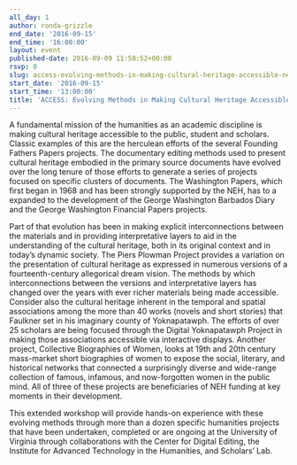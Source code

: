 ```yaml
---
all_day: 1
author: ronda-grizzle
end_date: '2016-09-15'
end_time: '16:00:00'
layout: event
published-date: 2016-09-09 11:50:52+00:00
rsvp: 0
slug: access-evolving-methods-in-making-cultural-heritage-accessible-neh50
start_date: '2016-09-15'
start_time: '13:00:00'
title: 'ACCESS: Evolving Methods in Making Cultural Heritage Accessible (NEH@50)'
---
```


A fundamental mission of the humanities as an academic discipline is making cultural heritage accessible to the public, student and scholars. Classic examples of this are the herculean efforts of the several Founding Fathers Papers projects. The documentary editing methods used to present cultural heritage embodied in the primary source documents have evolved over the long tenure of those efforts to generate a series of projects focused on specific clusters of documents. The Washington Papers, which first began in 1968 and has been strongly supported by the NEH, has to a expanded to the development of the George Washington Barbados Diary and the George Washington Financial Papers projects.

Part of that evolution has been in making explicit interconnections between the materials and in providing interpretative layers to aid in the understanding of the cultural heritage, both in its original context and in today’s dynamic society. The Piers Plowman Project provides a variation on the presentation of cultural heritage as expressed in numerous versions of a fourteenth-century allegorical dream vision. The methods by which interconnections between the versions and interpretative layers has changed over the years with ever richer materials being made accessible. Consider also the cultural heritage inherent in the temporal and spatial associations among the more than 40 works (novels and short stories) that Faulkner set in his imaginary county of Yoknapatawph. The efforts of over 25 scholars are being focused through the Digital Yoknapatawph Project in making those associations accessible via interactive displays. Another project, Collective Biographies of Women, looks at 19th and 20th century mass-market short biographies of women to expose the social, literary, and historical networks that connected a surprisingly diverse and wide-range collection of famous, infamous, and now-forgotten women in the public mind. All of three of these projects are beneficiaries of NEH funding at key moments in their development.

This extended workshop will provide hands-on experience with these evolving methods through more than a dozen specific humanities projects that have been undertaken, completed or are ongoing at the University of Virginia through collaborations with the Center for Digital Editing, the Institute for Advanced Technology in the Humanities, and Scholars’ Lab.
